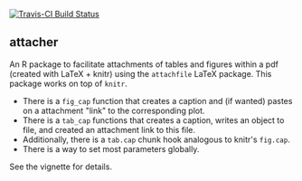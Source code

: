 [![Travis-CI Build Status](https://travis-ci.org/renlund/attacher.svg?branch=master)](https://travis-ci.org/renlund/attacher)

attacher
--------

An R package to facilitate attachments of tables and figures within a pdf 
(created with LaTeX + knitr) using the `attachfile` LaTeX package. This package
works on top of `knitr`.

 * There is a `fig_cap` function that creates a caption and (if wanted) pastes on
a attachment "link" to the corresponding plot.
 * There is a `tab_cap` functions that creates a caption, writes an object to file,
and created an attachment link to this file. 
 * Additionally, there is a `tab.cap` chunk hook analogous to knitr's `fig.cap`.
 * There is a way to set most parameters globally.
 
See the vignette for details.
